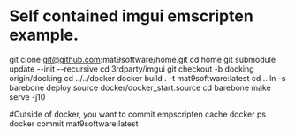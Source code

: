 # Self contained imgui emscripten example.

git clone git@github.com:mat9software/home.git
cd home
git submodule update --init --recursive
cd 3rdparty/imgui
git checkout -b docking origin/docking
cd ../../docker
docker build . -t mat9software:latest
cd ..
ln -s barebone deploy
source docker/docker_start.source
cd barebone
make serve -j10

#Outside of docker, you want to commit empscripten cache
docker ps
docker commit <container> mat9software:latest
